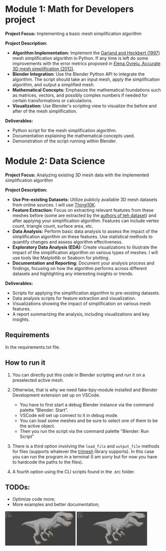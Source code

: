 # Module 1: Math for Developers project
**Project Focus:** Implementing a basic mesh simplification algorithm

**Project Description:**
- **Algorithm Implementation:** Implement the [Garland and Heckbert (1997)](https://www.cs.cmu.edu/~garland/Papers/quadrics.pdf) mesh simplification algorithm in Python. If any time is left do some improvements with the error metrics proposed in [Elena Ovreiu. Accurate 3D mesh simplification (2012)](https://theses.hal.science/tel-01224848/file/these.pdf).
- **Blender Integration:** Use the Blender Python API to integrate the algorithm. The script should take an input mesh, apply the simplification algorithm, and output a simplified mesh.
- **Mathematical Concepts:** Emphasize the mathematical foundations such as matrices, vectors, and possibly complex numbers if needed for certain transformations or calculations.
- **Visualization:** Use Blender's scripting view to visualize the before and after of the mesh simplification.

**Deliverables:**
- Python script for the mesh simplification algorithm.
- Documentation explaining the mathematical concepts used.
- Demonstration of the script running within Blender.

# Module 2: Data Science
**Project Focus:** Analyzing existing 3D mesh data with the implemented simplification algorithm

**Project Description:**
- **Use Pre-existing Datasets:** Utilize publicly available 3D mesh datasets from online sources. I will use [Thingi10K](https://ten-thousand-models.appspot.com/).
- **Feature Extraction:** Focus on extracting relevant features from these meshes before (some are extracted by the [authors of teh dataset](https://docs.google.com/spreadsheets/d/1ZM5_1ry3Oe5uDJZxQIcFR6fjjas5rX4yjkhQ8p7Kf2Q/edit?usp=sharing)) and after applying your simplification algorithm. Features can include vertex count, triangle count, surface area, etc.
- **Data Analysis:** Perform basic data analysis to assess the impact of the simplification algorithm on these features. Use statistical methods to quantify changes and assess algorithm effectiveness.
- **Exploratory Data Analysis (EDA):** Create visualizations to illustrate the impact of the simplification algorithm on various types of meshes. I will use tools like Matplotlib or Seaborn for plotting.
- **Documentation and Reporting:** Document your analysis process and findings, focusing on how the algorithm performs across different datasets and highlighting any interesting insights or trends.

**Deliverables:**
- Scripts for applying the simplification algorithm to pre-existing datasets.
- Data analysis scripts for feature extraction and visualization.
- Visualizations showing the impact of simplification on various mesh features.
- A report summarizing the analysis, including visualizations and key insights.

## Requirements
In the requirements.txt file.

## How to run it
1. You can directly put this code in Blender scripting and run it on a preselected active mesh.
2. Otherwise, that is why we need fake-bpy-module installed and Blender Development extension set up on VSCode.

    * You have to first start a debug Blender instance via the command palette "Blender: Start".
    * VSCode will set up connect to it in debug mode.
    * You can load some meshes and be sure to select one of them to be the active object.
    * Then you run the script via the command palette "Blender: Run Script"

3. There is a third option involving the `load_file` and `output_file` methods for files (supports whatever the [trimesh](https://trimesh.org/index.html#) library supports). In this case you can run the program in a terminal (I am sorry but for now you have to hardcode the paths to the files).

4. A fourth option using the CLI scripts found in the .src folder.

## TODOs:
 - Optimize code more;
 - More examples and better documentation;

<img src="./data/old_data/images/trexFull.png" alt="Tyrannosaurus no simplification" width="45%"> <img src="./data/old_data/images/trex90P.png" alt="Tyrannosaurus 90% simplification" width="45%">

